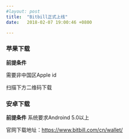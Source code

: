 ```yaml
---
#layout: post
title:  "Bitbill正式上线"
date:   2018-02-07 19:00:46 +0800

---
```


### 苹果下载
	
**前提条件**

需要非中国区Apple id

扫描下方二维码下载

### 安卓下载

**前提条件**
系统要求Androind 5.0以上	
	
官网下载地址：https://www.bitbill.com/cn/wallet/

